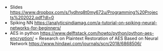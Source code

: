 - Slides <https://www.dropbox.com/s/1ydhrq8t0my672u/Programming%20Projects%202022.pdf?dl=0>
- Spiking NN <https://analyticsindiamag.com/a-tutorial-on-spiking-neural-networks-for-beginners/>
- AES in python <https://www.delftstack.com/howto/python/python-aes-encryption/>
= Research on Plaintext Restoration of AES Based on Neural Network <https://www.hindawi.com/journals/scn/2018/6868506/>
